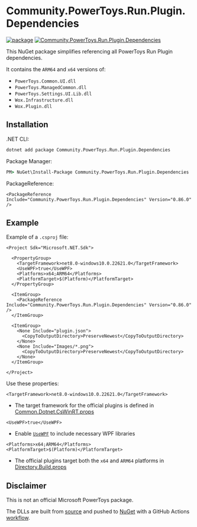 # Community.PowerToys.Run.Plugin.Dependencies

[![package](https://github.com/hlaueriksson/Community.PowerToys.Run.Plugin.Dependencies/actions/workflows/package.yml/badge.svg)](https://github.com/hlaueriksson/Community.PowerToys.Run.Plugin.Dependencies/actions/workflows/package.yml)
[![Community.PowerToys.Run.Plugin.Dependencies](https://img.shields.io/nuget/v/Community.PowerToys.Run.Plugin.Dependencies.svg?label=Community.PowerToys.Run.Plugin.Dependencies)](https://www.nuget.org/packages/Community.PowerToys.Run.Plugin.Dependencies)

This NuGet package simplifies referencing all PowerToys Run Plugin dependencies.

It contains the `ARM64` and `x64` versions of:

- `PowerToys.Common.UI.dll`
- `PowerToys.ManagedCommon.dll`
- `PowerToys.Settings.UI.Lib.dll`
- `Wox.Infrastructure.dll`
- `Wox.Plugin.dll`

## Installation

.NET CLI:

```cmd
dotnet add package Community.PowerToys.Run.Plugin.Dependencies
```

Package Manager:

```cmd
PM> NuGet\Install-Package Community.PowerToys.Run.Plugin.Dependencies
```

PackageReference:

```csproj
<PackageReference Include="Community.PowerToys.Run.Plugin.Dependencies" Version="0.86.0" />
```

## Example

Example of a `.csproj` file:

```csproj
<Project Sdk="Microsoft.NET.Sdk">

  <PropertyGroup>
    <TargetFramework>net8.0-windows10.0.22621.0</TargetFramework>
    <UseWPF>true</UseWPF>
    <Platforms>x64;ARM64</Platforms>
    <PlatformTarget>$(Platform)</PlatformTarget>
  </PropertyGroup>

  <ItemGroup>
    <PackageReference Include="Community.PowerToys.Run.Plugin.Dependencies" Version="0.86.0" />
  </ItemGroup>

  <ItemGroup>
    <None Include="plugin.json">
      <CopyToOutputDirectory>PreserveNewest</CopyToOutputDirectory>
    </None>
    <None Include="Images/*.png">
      <CopyToOutputDirectory>PreserveNewest</CopyToOutputDirectory>
    </None>
  </ItemGroup>

</Project>
```

Use these properties:

```
<TargetFramework>net8.0-windows10.0.22621.0</TargetFramework>
```

- The target framework for the official plugins is defined in [Common.Dotnet.CsWinRT.props](https://github.com/microsoft/PowerToys/blob/main/src/Common.Dotnet.CsWinRT.props)

```
<UseWPF>true</UseWPF>
```

- Enable [`UseWPF`](https://learn.microsoft.com/en-us/dotnet/core/project-sdk/msbuild-props-desktop#usewpf) to include necessary WPF libraries

```
<Platforms>x64;ARM64</Platforms>
<PlatformTarget>$(Platform)</PlatformTarget>
```

- The official plugins target both the `x64` and `ARM64` platforms in [Directory.Build.props](https://github.com/microsoft/PowerToys/blob/main/Directory.Build.props)

## Disclaimer

This is not an official Microsoft PowerToys package.

The DLLs are built from [source](https://github.com/microsoft/PowerToys) and pushed to [NuGet](https://www.nuget.org/packages/Community.PowerToys.Run.Plugin.Dependencies) with a GitHub Actions [workflow](https://github.com/hlaueriksson/Community.PowerToys.Run.Plugin.Dependencies/actions/workflows/package.yml).
